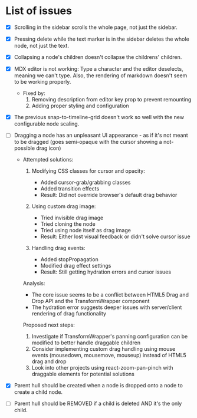 # List of issues

- [X] Scrolling in the sidebar scrolls the whole page, not just the sidebar.
- [X] Pressing delete while the text marker is in the sidebar deletes the whole node, not just the text.
- [X] Collapsing a node's children doesn't collapse the childrens' children.
- [X] MDX editor is not working: Type a character and the editor deselects, meaning we can't type. Also, the rendering of markdown doesn't seem to be working properly.
  - Fixed by:
    1. Removing description from editor key prop to prevent remounting
    2. Adding proper styling and configuration
- [X] The previous snap-to-timeline-grid doesn't work so well with the new configurable node scaling.
- [ ] Dragging a node has an unpleasant UI appearance - as if it's not meant to be dragged (goes semi-opaque with the cursor showing a not-possible drag icon)
  - Attempted solutions:
    1. Modifying CSS classes for cursor and opacity:
       - Added cursor-grab/grabbing classes
       - Added transition effects
       - Result: Did not override browser's default drag behavior
    
    2. Using custom drag image:
       - Tried invisible drag image
       - Tried cloning the node
       - Tried using node itself as drag image
       - Result: Either lost visual feedback or didn't solve cursor issue
    
    3. Handling drag events:
       - Added stopPropagation
       - Modified drag effect settings
       - Result: Still getting hydration errors and cursor issues
    
    Analysis:
    - The core issue seems to be a conflict between HTML5 Drag and Drop API and the TransformWrapper component
    - The hydration error suggests deeper issues with server/client rendering of drag functionality
    
    Proposed next steps:
    1. Investigate if TransformWrapper's panning configuration can be modified to better handle draggable children
    2. Consider implementing custom drag handling using mouse events (mousedown, mousemove, mouseup) instead of HTML5 drag and drop
    3. Look into other projects using react-zoom-pan-pinch with draggable elements for potential solutions

- [X] Parent hull should be created when a node is dropped onto a node to create a child node.
- [ ] Parent hull should be REMOVED if a child is deleted AND it's the only child.